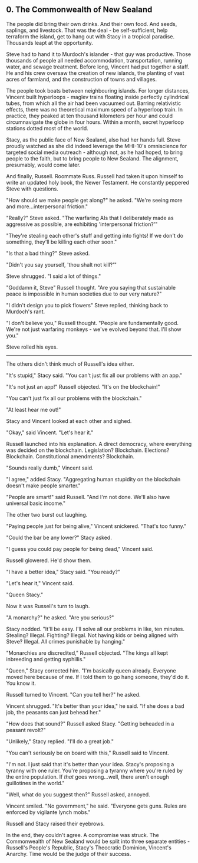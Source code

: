 ## 0. The Commonwealth of New Sealand

The people did bring their own drinks. And their own food. And seeds, saplings, and livestock. That was the deal - be self-sufficient, help terraform the island, get to hang out with Stacy in a tropical paradise. Thousands leapt at the opportunity.

Steve had to hand it to Murdoch's islander - that guy was productive. Those thousands of people all needed accommodation, transportation, running water, and sewage treatment. Before long, Vincent had put together a staff. He and his crew oversaw the creation of new islands, the planting of vast acres of farmland, and the construction of towns and villages.

The people took boats between neighbouring islands. For longer distances, Vincent built hyperloops - maglev trains floating inside perfectly cylindrical tubes, from which all the air had been vacuumed out. Barring relativistic effects, there was no theoretical maximum speed of a hyperloop train. In practice, they peaked at ten thousand kilometers per hour and could circumnavigate the globe in four hours. Within a month, secret hyperloop stations dotted most of the world.

Stacy, as the public face of New Sealand, also had her hands full. Steve proudly watched as she did indeed leverage the MHI-10's omniscience for targeted social media outreach - although not, as he had hoped, to bring people to the faith, but to bring people to New Sealand. The alignment, presumably, would come later.

And finally, Russell. Roommate Russ. Russell had taken it upon himself to write an updated holy book, the Newer Testament. He constantly peppered Steve with questions.

"How should we make people get along?" he asked. "We're seeing more and more...interpersonal friction."

"Really?" Steve asked. "The warfaring AIs that I deliberately made as aggressive as possible, are exhibiting 'interpersonal friction?'"

"They're stealing each other's stuff and getting into fights! If we don't do something, they'll be killing each other soon."

"Is that a bad thing?" Steve asked.

"Didn't you say yourself, 'thou shalt not kill?'"

Steve shrugged. "I said a lot of things."

"Goddamn it, Steve" Russell thought. "Are you saying that sustainable peace is impossible in human societies due to our very nature?"

"I didn't design you to pick flowers" Steve replied, thinking back to Murdoch's rant.

"I don't believe you," Russell thought. "People are fundamentally good. We're not just warfaring monkeys - we've evolved beyond that. I'll show you."

Steve rolled his eyes.

---

The others didn't think much of Russell's idea either.

"It's stupid," Stacy said. "You can't just fix all our problems with an app."

"It's not just an app!" Russell objected. "It's on the blockchain!"

"You can't just fix all our problems with the blockchain."

"At least hear me out!"

Stacy and Vincent looked at each other and sighed.

"Okay," said Vincent. "Let's hear it."

Russell launched into his explanation. A direct democracy, where everything was decided on the blockchain. Legislation? Blockchain. Elections? Blockchain. Constitutional amendments? Blockchain.

"Sounds really dumb," Vincent said.

"I agree," added Stacy. "Aggregating human stupidity on the blockchain doesn't make people smarter."

"People are smart!" said Russell. "And I'm not done. We'll also have universal basic income."

The other two burst out laughing.

"Paying people just for being alive," Vincent snickered. "That's too funny."

"Could the bar be any lower?" Stacy asked.

"I guess you could pay people for being dead," Vincent said.

Russell glowered. He'd show them.

"I have a better idea," Stacy said. "You ready?"

"Let's hear it," Vincent said.

"Queen Stacy."

Now it was Russell's turn to laugh. 

"A monarchy?" he asked. "Are you serious?"

Stacy nodded. "It'll be easy. I'll solve all our problems in like, ten minutes. Stealing? Illegal. Fighting? Illegal. Not having kids or being aligned with Steve? Illegal. All crimes punishable by hanging."

"Monarchies are discredited," Russell objected. "The kings all kept inbreeding and getting syphillis."

"Queen," Stacy corrected him. "I'm basically queen already. Everyone moved here because of me. If I told them to go hang someone, they'd do it. You know it.

Russell turned to Vincent. "Can you tell her?" he asked.

Vincent shrugged. "It's better than your idea," he said. "If she does a bad job, the peasants can just behead her."

"How does that sound?" Russell asked Stacy. "Getting beheaded in a peasant revolt?"

"Unlikely," Stacy replied. "I'll do a great job."

"You can't seriously be on board with this," Russell said to Vincent.

"I'm not. I just said that it's better than your idea. Stacy's proposing a tyranny with one ruler. You're proposing a tyranny where you're ruled by the entire population. If _that_ goes wrong...well, there aren't enough guillotines in the world."

"Well, what do you suggest then?" Russell asked, annoyed.

Vincent smiled. "No government," he said. "Everyone gets guns. Rules are enforced by vigilante lynch mobs."

Russell and Stacy raised their eyebrows.

In the end, they couldn't agree. A compromise was struck. The Commonwealth of New Sealand would be split into three separate entities - Russell's People's Republic, Stacy's Theocratic Dominion, Vincent's Anarchy. Time would be the judge of their success.
